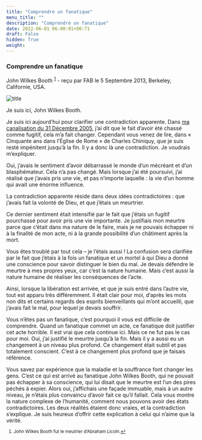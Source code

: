 ```yaml
---
title: "Comprendre un fanatique"
menu_title: ""
description: "Comprendre un fanatique"
date: 2022-06-01 06:00:01+00:71
draft: False
hidden: True
weight:
---
```

### Comprendre un fanatique

John Wilkes Booth <sup id="a1">[1](#f1)</sup> - reçu par FAB le 5 Septembre 2013, Berkeley, Californie, USA.

![title](/fr-contemporary-messages/fr-contemporary-messages-by-date-order/fr-contemporary-messages-2013/fr-2013-spiritualite-11.jpg)

Je suis ici, John Wilkes Booth.

Je suis ici aujourd’hui pour clarifier une contradiction apparente. Dans [ma canalisation du 31 Décembre 2005](/fr-contemporary-messages/fr-contemporary-messages-by-date-order/fr-contemporary-messages-2005/fr-2005-12-31-2-fab-john-wilkes-booth/), j’ai dit que le fait d’avoir été chassé comme fugitif, cela m’a fait changer. Cependant vous venez de lire, dans « Cinquante ans dans l’Église de Rome » de Charles Chiniquy, que je suis resté impénitent jusqu’à la fin. Il y a donc là une contradiction. Je voudrais m’expliquer.

Oui, j’avais le sentiment d’avoir débarrassé le monde d’un mécréant et d’un blasphémateur. Cela n’a pas changé. Mais lorsque j’ai été poursuivi, j’ai réalisé que j’avais pris une vie, et pas n’importe laquelle : la vie d’un homme qui avait une énorme influence.

La contradiction apparente réside dans deux idées contradictoires : que j’avais fait la volonté de Dieu, et que j’étais un meurtrier.

Ce dernier sentiment était intensifié par le fait que j’étais un fugitif pourchassé pour avoir pris une vie importante. Je justifiais mon meurtre parce que c’était dans ma nature de le faire, mais je ne pouvais échapper ni à la finalité de mon acte, ni à la grande possibilité d’un châtiment après la mort.

Vous êtes troublé par tout cela – je l’étais aussi ! La confusion sera clarifiée par le fait que j’étais à la fois un fanatique et un mortel à qui Dieu a donné une conscience pour savoir distinguer le bien du mal. Je devais défendre le meurtre à mes propres yeux, car c’est la nature humaine. Mais c’est aussi la nature humaine de réaliser les conséquences de l’acte.

Ainsi, lorsque la libération est arrivée, et que je suis entré dans l’autre vie, tout est apparu très différemment. Il était clair pour moi, d’après les mots non dits et certains regards des esprits bienveillants qui m’ont accueilli, que j’avais fait le mal, pour lequel je devais souffrir.

Vous n’êtes pas un fanatique, c’est pourquoi il vous est difficile de comprendre. Quand un fanatique commet un acte, ce fanatique doit justifier cet acte horrible. Il est vrai que cela continue ici. Mais ce ne fut pas le cas pour moi. Oui, j’ai justifié le meurtre jusqu’à la fin. Mais il y a aussi eu un changement à un niveau plus profond. Ce changement était subtil et pas totalement conscient. C’est à ce changement plus profond que je faisais référence.

Vous savez par expérience que la maladie et la souffrance font changer les gens. C’est ce qui est arrivé au fanatique John Wilkes Booth, qui ne pouvait pas échapper à sa conscience, qui lui disait que le meurtre est l’un des pires péchés à expier. Alors oui, j’affichais une façade immuable, mais à un autre niveau, je n’étais plus convaincu d’avoir fait ce qu’il fallait. Cela vous montre la nature complexe de l’humanité, comment nous pouvons avoir des états contradictoires. Les deux réalités étaient donc vraies, et la contradiction s’explique. Je suis heureux d’offrir cette explication à celui qui n’aime que la vérité.
<small>

1. <large id="f1"> John Wilkes Booth fut le meutrier d’Abraham Licoln.[↩](#a1)
